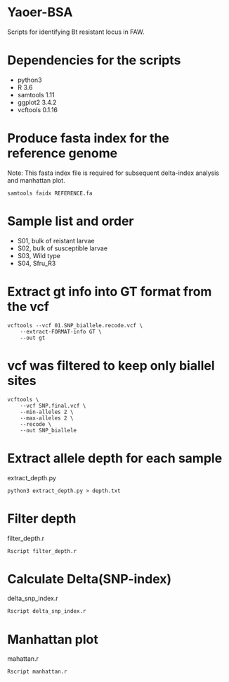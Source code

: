 # Yaoer-BSA
Scripts for identifying Bt resistant locus in FAW.

# Dependencies for the scripts  
+ python3  
+ R 3.6
+ samtools 1.11  
+ ggplot2 3.4.2
+ vcftools 0.1.16

# Produce fasta index for the reference genome  
Note: This fasta index file is required for subsequent delta-index analysis and manhattan plot.  
  
	samtools faidx REFERENCE.fa  

# Sample list and order  
+ S01, bulk of reistant larvae   
+ S02, bulk of susceptible larvae   
+ S03, Wild type  
+ S04, Sfru\_R3

# Extract gt info into GT format from the vcf  
	vcftools --vcf 01.SNP_biallele.recode.vcf \
		--extract-FORMAT-info GT \
		--out gt

# vcf was filtered to keep only biallel sites  
	vcftools \
	    --vcf SNP.final.vcf \
	    --min-alleles 2 \
	    --max-alleles 2 \
	    --recode \
	    --out SNP_biallele  

# Extract allele depth for each sample  
extract\_depth.py  

	python3 extract_depth.py > depth.txt

# Filter depth  
filter\_depth.r  

	Rscript filter_depth.r  

# Calculate Delta(SNP-index)  
delta\_snp\_index.r  
  
  
	Rscript delta_snp_index.r  

# Manhattan plot  
mahattan.r  
  
	Rscript manhattan.r  

